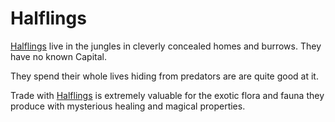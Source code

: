 # Halflings

[Halflings] live in the jungles in cleverly concealed homes and burrows. They have no known Capital.

They spend their whole lives hiding from predators are are quite good at it.

Trade with [Halflings] is extremely valuable for the exotic flora and fauna they produce with mysterious healing and magical properties.

[Halflings]: https://www.dndbeyond.com/races/14-halfling

